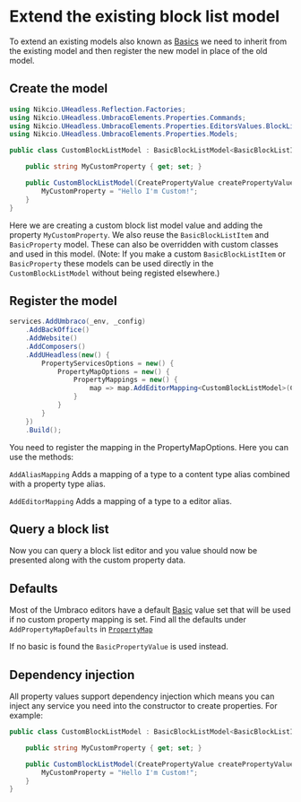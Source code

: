 # Extend the existing block list model

To extend an existing models also known as [Basics](basics.md) we need to inherit from the existing model and then register the new model in place of the old model.

## Create the model
```csharp
using Nikcio.UHeadless.Reflection.Factories;
using Nikcio.UHeadless.UmbracoElements.Properties.Commands;
using Nikcio.UHeadless.UmbracoElements.Properties.EditorsValues.BlockList.Models;
using Nikcio.UHeadless.UmbracoElements.Properties.Models;

public class CustomBlockListModel : BasicBlockListModel<BasicBlockListItem<BasicProperty>> {

    public string MyCustomProperty { get; set; }

    public CustomBlockListModel(CreatePropertyValue createPropertyValue, IDependencyReflectorFactory dependencyReflectorFactory) : base(createPropertyValue, dependencyReflectorFactory) {
        MyCustomProperty = "Hello I'm Custom!";
    }
}
```


Here we are creating a custom block list model value and adding the property `MyCustomProperty`. We also reuse the `BasicBlockListItem` and `BasicProperty` model. These can also be overridden with custom classes and used in this model. (Note: If you make a custom `BasicBlockListItem` or `BasicProperty` these models can be used directly in the `CustomBlockListModel` without being registed elsewhere.)

## Register the model
```csharp
services.AddUmbraco(_env, _config)
    .AddBackOffice()
    .AddWebsite()
    .AddComposers()
    .AddUHeadless(new() {
        PropertyServicesOptions = new() {
            PropertyMapOptions = new() {
                PropertyMappings = new() {
                    map => map.AddEditorMapping<CustomBlockListModel>(Constants.PropertyEditors.Aliases.BlockList)
                }
            }
        }
    })
    .Build();
```

You need to register the mapping in the PropertyMapOptions. Here you can use the methods:

`AddAliasMapping`
Adds a mapping of a type to a content type alias combined with a property type alias.

`AddEditorMapping`
Adds a mapping of a type to a editor alias.

## Query a block list

Now you can query a block list editor and you value should now be presented along with the custom property data.

## Defaults

Most of the Umbraco editors have a default [Basic](basics.md) value set that will be used if no custom property mapping is set.
Find all the defaults under `AddPropertyMapDefaults` in [`PropertyMap`](../../../src/Nikcio.UHeadless/UmbracoElements/Properties/Maps/PropertyMap.cs)

If no basic is found the `BasicPropertyValue` is used instead.

## Dependency injection

All property values support dependency injection which means you can inject any service you need into the constructor to create properties.
For example:
```csharp
public class CustomBlockListModel : BasicBlockListModel<BasicBlockListItem<BasicProperty>> {

    public string MyCustomProperty { get; set; }

    public CustomBlockListModel(CreatePropertyValue createPropertyValue, IDependencyReflectorFactory dependencyReflectorFactory, IContentService contentservice) : base(createPropertyValue, dependencyReflectorFactory) {
        MyCustomProperty = "Hello I'm Custom!";
    }
}
```